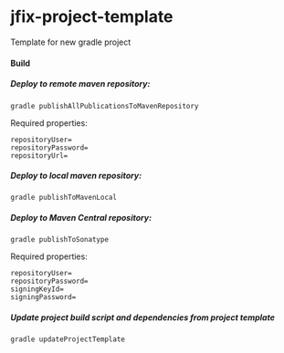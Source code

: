 # jfix-project-template
Template for new gradle project 

#### Build
##### Deploy to remote maven repository:  
```
gradle publishAllPublicationsToMavenRepository
```
Required properties:
```
repositoryUser= 
repositoryPassword=
repositoryUrl=
```

##### Deploy to local maven repository:  
```
gradle publishToMavenLocal
```

##### Deploy to Maven Central repository:
```
gradle publishToSonatype
```
Required properties:
```
repositoryUser=
repositoryPassword=
signingKeyId=
signingPassword=
```

##### Update project build script and dependencies from project template
```
gradle updateProjectTemplate
```
